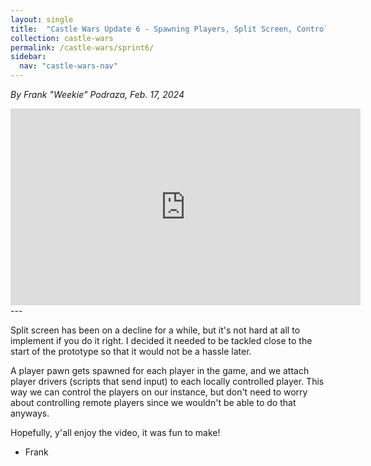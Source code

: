 ```yaml
---
layout: single
title:  "Castle Wars Update 6 - Spawning Players, Split Screen, Controller Support, and Name Tags"
collection: castle-wars
permalink: /castle-wars/sprint6/
sidebar:
  nav: "castle-wars-nav"
---
```


_By Frank "Weekie" Podraza, Feb. 17, 2024_

<iframe width="560" height="315" src="https://www.youtube.com/embed/5KI33cSvkqs?si=P1U66OZGAPrpTJRo" title="YouTube video player" frameborder="0" allow="accelerometer; autoplay; clipboard-write; encrypted-media; gyroscope; picture-in-picture; web-share" allowfullscreen></iframe>
---

Split screen has been on a decline for a while, but it's not hard at all to implement if you do it right. I decided it needed to be tackled close to the start of the prototype so that it would not be a hassle later. 

A player pawn gets spawned for each player in the game, and we attach player drivers (scripts that send input) to each locally controlled player. This way we can control the players on our instance, but don't need to worry about controlling remote players since we wouldn't be able to do that anyways.

Hopefully, y'all enjoy the video, it was fun to make!
- Frank